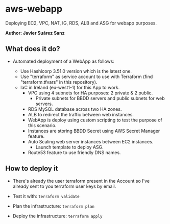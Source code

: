# aws-webapp
Deploying EC2, VPC, NAT, IG, RDS, ALB and ASG for webapp purposes.

**Author: Javier Suárez Sanz**


## What does it do?
   - Automated deployment of a WebApp as follows:
   
     * Use Hashicorp 3.51.0 version which is the latest one.
     * Use "terraform" as service account to use with Terraform (find "terraform.tfvars" in this repository).
     * IaC in Ireland (eu-west1-1) for this App to work.
          * VPC using 4 subnets for HA purposes: 2 private & 2 public.
            * Private subnets for BBDD servers and public subnets for web servers.
          * RDS MySQL database across two HA zones.
          * ALB to redirect the traffic between web instances.
          * WebApp is deploy using custom scripting to test the purpose of this scenario.
          * Instances are storing BBDD Secret using AWS Secret Manager feature.
          * Auto Scaling web server instances between EC2 instances.
            * Launch template to deploy ASG.
          * Route53 feature to use friendly DNS names.
     
## How to deploy it

* There's already the user terraform present in the Account so I've already sent to you terraform user keys by email.

* Test it with: ````terraform validate````
* Plan the infrastructure: ````terraform plan````
* Deploy the infrastructure: ````terraform apply````
